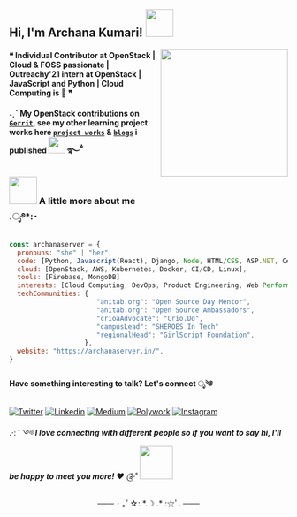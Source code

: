 <h2> Hi, I'm Archana Kumari! <img src="https://media.giphy.com/media/mGcNjsfWAjY5AEZNw6/giphy.gif" width="50"></h2>
<a href="https://archanaserver.github.io/"><img align='right' src="https://media.giphy.com/media/dWxO36Jzd6bTSt5dIY/giphy.gif" width="230"></a>

#### ❝ Individual Contributor at OpenStack | Cloud & FOSS passionate | Outreachy'21 intern at OpenStack | JavaScript and Python | Cloud Computing is 🤍 ❞

#### ˗ˏˋ My OpenStack contributions on <a href="https://review.opendev.org/dashboard/33380">`Gerrit`</a>, see my other learning project works here <a href="https://github.com/archanaserver/my-projects">`project works`</a> & <a href="https://archanaserver.in/blog">`blogs`</a> i published <img src="https://media.giphy.com/media/Qwo0vB87Z8mbYu1arJ/giphy.gif" width="30"> ࿐ྂ


### <img src="https://media.giphy.com/media/8P7mJkmb64zMrRpYzN/giphy.gif" width="50"> A little more about me .ೃ࿔*:･

```javascript
const archanaserver = {
  pronouns: "she" | "her",
  code: [Python, Javascript(React), Django, Node, HTML/CSS, ASP.NET, C#],
  cloud: [OpenStack, AWS, Kubernetes, Docker, CI/CD, Linux],
  tools: [Firebase, MongoDB]
  interests: [Cloud Computing, DevOps, Product Engineering, Web Performance, Community Building, Mentorship, User Experience, Public Speaking, Technical Writing],
  techCommunities: {
                      "anitab.org": "Open Source Day Mentor",
                      "anitab.org": "Open Source Ambassadors",
                      "crioaAdvocate": "Crio.Do",
                      "campusLead": "SHEROES In Tech"
                      "regionalHead": "GirlScript Foundation",
                   },
  website: "https://archanaserver.in/",
}
```

#### Have something interesting to talk? Let's connect ೃ༄
[![Twitter](https://img.shields.io/badge/-archanaserver-1DA1F2?style=flat-square&logo=Twitter&logoColor=white&link=https://twitter.com/archanaserver/)](https://twitter.com/archanaserver/)
[![Linkedin](https://img.shields.io/badge/-archanaserver-0077B5?style=flat-square&logo=Linkedin&logoColor=white&link=https://www.linkedin.com/in/archanaserver/)](https://www.linkedin.com/in/archanaserver/)
[![Medium](https://img.shields.io/badge/-archanaserver-black?style=flat-square&logo=Medium&logoColor=white&link=https://archanaserver.medium.com/)](https://archanaserver.medium.com/)
[![Polywork](https://img.shields.io/badge/-archanaserver-543DE0?style=flat-square&logo=Polywork&logoColor=white&link=https://www.polywork.com/archanaserver/)](https://www.polywork.com/archanaserver/)
[![Instagram](https://img.shields.io/badge/-archanaserver-E4405F?style=flat-square&logo=Instagram&logoColor=white&link=https://www.instagram.com/archanaserver/)](https://www.instagram.com/archanaserver/)

.·:*¨༺ <b>I love connecting with different people so if you want to say hi, I'll be happy to meet you more! ♥</b> ༊*·˚ <img src="https://media.giphy.com/media/LnQjpWaON8nhr21vNW/giphy.gif" width="60">

<p align="center">─── ･ ｡ﾟ☆: *.☽ .* :☆ﾟ. ───</p>
